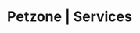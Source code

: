 ---
title: Petzone | Services
layout: service-individual
label: "Grooming"
text: "We know that for your cat, dog, or any other pet, nothing will do except the best grooming services. Regular grooming is an important aspect of leading a healthy life for your pets. At all PetZones we offer grooming from dedicated professionals who will ensure your pets look beautiful at all times. We not only ensure that your pets are cleaner and look more attractive, but also enhance their general hygiene and overall health. At PetZone we do more than just shampooing and haircuts, not to mention ensure that your pets smell great! Your pet can also receive regular health checks and medicated baths for skin conditions. Shampoos for medicated baths contain chemicals used to kill bacteria, fungus or ticks/fleas. In order to keep you and your pets safe during this process, we insist that our groomers carry out the medicated baths for you. This is to ensure that no pet or owner accidentally ingests any shampoo as well as that the shampoo is used as effectively as possible."
img: "/images/learn_more/grooming.jpg"
---